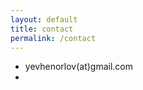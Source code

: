 ```yaml
---
layout: default
title: contact
permalink: /contact
---
```

<ul class="contact-list">
  <li>yevhenorlov(at)gmail.com</li>
  <li class="contact-social-icons">
    <a href="http://twitter.com/yevhenorlov"><i class="fa fa-twitter" aria-hidden="true"></i></a>
    <a href="http://soundcloud.com/yvhn"><i class="fa fa-soundcloud" aria-hidden="true"></i></a>
    <a href="http://www.instagram.com/yevhenorlov"><i class="fa fa-instagram" aria-hidden="true"></i></a>
    <a href="http://github.com/yevhenorlov"><i class="fa fa-github" aria-hidden="true"></i></a>
    <a href="http://linkedin.com/in/yevhenorlov"><i class="fa fa-linkedin" aria-hidden="true"></i></a>
  </li>
</ul>


